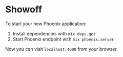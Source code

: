 # Showoff

To start your new Phoenix application:

1. Install dependencies with `mix deps.get`
2. Start Phoenix endpoint with `mix phoenix.server`

Now you can visit `localhost:4000` from your browser.
